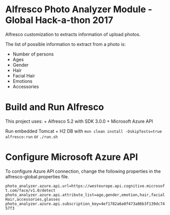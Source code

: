 # Alfresco Photo Analyzer Module - Global Hack-a-thon 2017

Alfresco customization to extracts information of upload photos. 

The list of possible information to extract from a photo is:
  + Number of persons
  + Ages
  + Gender  <img src="images/MALE.png?raw=true" width="12" height="12"> <img src="images/FEMALE.png?raw=true" width="12" height="12">
  + Hair  <img src="images/BLACK.png?raw=true" width="12" height="12"> <img src="images/BROWN.png?raw=true" width="12" height="12">  <img src="images/GRAY.png?raw=true" width="12" height="12">  <img src="images/RED.png?raw=true" width="12" height="12">  <img src="images/BLOND.png?raw=true" width="12" height="12"> <img src="images/BALD.png?raw=true" width="12" height="12">
  + Facial Hair  <img src="images/BEARD.png?raw=true" width="12" height="12"> <img src="images/MOUSTACHE.png?raw=true" width="12" height="12"> <img src="images/SIDEBURNS.png?raw=true" width="12" height="12">
  + Emotions  <img src="images/ANGER.png?raw=true" width="12" height="12"> <img src="images/CONTEMPT.png?raw=true" width="12" height="12"> <img src="images/DISGUST.png?raw=true" width="12" height="12"> <img src="images/FEAR.png?raw=true" width="12" height="12"> <img src="images/HAPPINESS.png?raw=true" width="12" height="12"> <img src="images/NEUTRAL.png?raw=true" width="12" height="12"> <img src="images/SADNESS.png?raw=true" width="12" height="12"> <img src="images/SURPRISE.png?raw=true" width="12" height="12">
  + Accessories  <img src="images/READINGGLASSES.png?raw=true" width="12" height="12"> <img src="images/SUNGLASSES.png?raw=true" width="12" height="12"> <img src="images/HEADWEAR.png?raw=true" width="12" height="12">
 

# Build and Run Alfresco

   This project uses:
      + Alfresco 5.2 with SDK 3.0.0
      + Microsoft Azure API
  
   Run embedded Tomcat + H2 DB with `mvn clean install -DskipTests=true alfresco:run` or `./run.sh` 

 
# Configure Microsoft Azure API

   To configure Azure API connection, change the following properties in the alfresco-global.properties file.

  `photo_analyzer.azure.api.url=https://westeurope.api.cognitive.microsoft.com/face/v1.0/detect`
  `photo_analyzer.azure.api.attribute_list=age,gender,emotion,hair,facialHair,accessories,glasses`
  `photo_analyzer.azure.api.subscription_key=4ef1782a6a0f473a86b3f139dc7457f3`
 